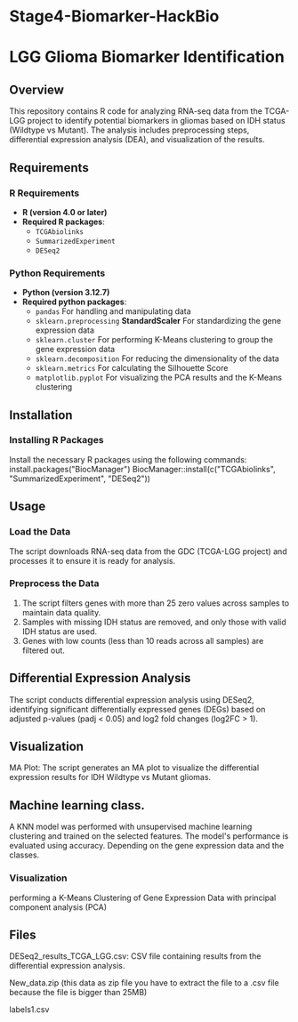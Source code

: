 # Stage4-Biomarker-HackBio
# LGG Glioma Biomarker Identification

## Overview
This repository contains R code for analyzing RNA-seq data from the TCGA-LGG project to identify potential biomarkers in gliomas based on IDH status (Wildtype vs Mutant). The analysis includes preprocessing steps, differential expression analysis (DEA), and visualization of the results.

## Requirements

### R Requirements
- **R (version 4.0 or later)**
- **Required R packages**:
  - `TCGAbiolinks`
  - `SummarizedExperiment`
  - `DESeq2`

### Python Requirements
- **Python (version 3.12.7)**
- **Required python packages**:
  - `pandas` For handling and manipulating data
  - `sklearn.preprocessing` **StandardScaler** For standardizing the gene expression data 
  - `sklearn.cluster` For performing K-Means clustering to group the gene expression data
  - `sklearn.decomposition` For reducing the dimensionality of the data
  - `sklearn.metrics` For calculating the Silhouette Score
  - `matplotlib.pyplot` For visualizing the PCA results and the K-Means clustering

## Installation

### Installing R Packages
Install the necessary R packages using the following commands:
install.packages("BiocManager")
BiocManager::install(c("TCGAbiolinks", "SummarizedExperiment", "DESeq2"))

## Usage
### Load the Data
The script downloads RNA-seq data from the GDC (TCGA-LGG project) and processes it to ensure it is ready for analysis.

### Preprocess the Data
1. The script filters genes with more than 25 zero values across samples to maintain data quality.
2. Samples with missing IDH status are removed, and only those with valid IDH status are used.
3. Genes with low counts (less than 10 reads across all samples) are filtered out.


## Differential Expression Analysis
The script conducts differential expression analysis using DESeq2, identifying significant differentially expressed genes (DEGs) based on adjusted p-values (padj < 0.05) and log2 fold changes (log2FC > 1).

## Visualization
MA Plot: The script generates an MA plot to visualize the differential expression results for IDH Wildtype vs Mutant gliomas.

## Machine learning class.
A KNN model was performed with unsupervised machine learning clustering and trained on the selected features. The model's performance is evaluated using accuracy. Depending on the gene expression data and the classes.

### **Visualization** 
performing a K-Means Clustering of Gene Expression Data with principal component analysis (PCA)

## Files
DESeq2_results_TCGA_LGG.csv: CSV file containing results from the differential expression analysis.

New_data.zip (this data as zip file you have to extract the file to a .csv file because the file is bigger than 25MB)

labels1.csv
